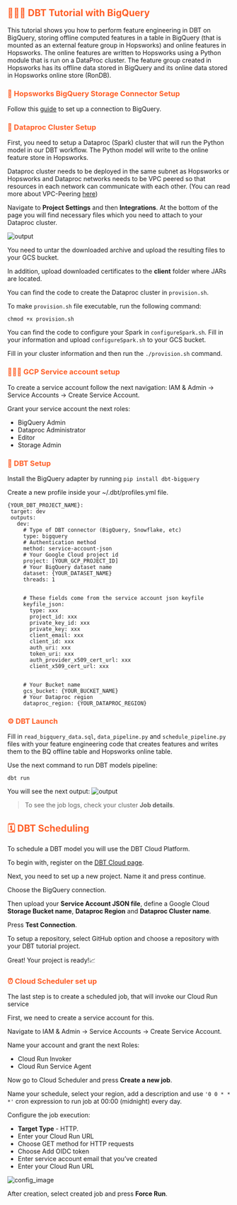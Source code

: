 <!-- #region -->
## <span style='color:#ff5f27'> 👨🏻‍🏫 DBT Tutorial with BigQuery </span>

This tutorial shows you how to perform feature engineering in DBT on BigQuery, storing offline computed features in a table in BigQuery (that is mounted as an external feature group in Hopsworks) and online features in Hopsworks. The online features are written to Hopsworks using a Python module that is run on a DataProc cluster. The feature group created in Hopsworks has its offline data stored in BigQuery and its online data stored in Hopsworks online store (RonDB).

### <span style='color:#ff5f27'> 🔮 Hopsworks BigQuery Storage Connector Setup </span>

Follow this [guide](https://docs.hopsworks.ai/3.0/user_guides/fs/storage_connector/creation/bigquery/) to set up a connection to BigQuery.

### <span style='color:#ff5f27'> 🏡 Dataproc Cluster Setup </span>

First, you need to setup a Dataproc (Spark) cluster that will run the Python model in our DBT workflow. The Python model will write to the online feature store in Hopsworks.

Dataproc cluster needs to be deployed in the same subnet as Hopsworks or Hopsworks and Dataproc networks needs to be VPC peered so that resources in each network can communicate with each other. (You can read more about VPC-Peering [here](https://cloud.google.com/vpc/docs/vpc-peering))

Navigate to **Project Settings** and then **Integrations**. At the bottom of the page you will find necessary files which you need to attach to your Dataproc cluster.

![output](images/sparkConfig.png)

You need to untar the downloaded archive and upload the resulting files to your GCS bucket.

In addition, upload downloaded certificates to the **client** folder where JARs are located.

You can find the code to create the Dataproc cluster in `provision.sh`.

To make `provision.sh` file executable, run the following command:

`chmod +x provision.sh`

You can find the code to configure your Spark in `configureSpark.sh`. Fill in your information and upload `configureSpark.sh` to your GCS bucket.

Fill in your cluster information and then run the `./provision.sh` command.

### <span style='color:#ff5f27'>👩🏻‍🔬 GCP Service account setup </span>

To create a service account follow the next navigation: IAM & Admin → Service Accounts → Create Service Account.

Grant your service account the next roles:

- BigQuery Admin
- Dataproc Administrator
- Editor
- Storage Admin


### <span style='color:#ff5f27'>📡 DBT Setup </span>

Install the BigQuery adapter by running
`pip install dbt-bigquery`

Create a new profile inside your ~/.dbt/profiles.yml file.

```
{YOUR_DBT_PROJECT_NAME}:
 target: dev
 outputs:
   dev:
     # Type of DBT connector (BigQuery, Snowflake, etc)
     type: bigquery
     # Authentication method 
     method: service-account-json
     # Your Google Cloud project id
     project: [YOUR_GCP_PROJECT_ID]
     # Your BigQuery dataset name
     dataset: {YOUR_DATASET_NAME}
     threads: 1


     # These fields come from the service account json keyfile
     keyfile_json:
       type: xxx
       project_id: xxx
       private_key_id: xxx
       private_key: xxx
       client_email: xxx
       client_id: xxx
       auth_uri: xxx
       token_uri: xxx
       auth_provider_x509_cert_url: xxx
       client_x509_cert_url: xxx


     # Your Bucket name
     gcs_bucket: {YOUR_BUCKET_NAME}
     # Your Dataproc region
     dataproc_region: {YOUR_DATAPROC_REGION} 
 ```


### <span style='color:#ff5f27'>⚙️ DBT Launch </span>

Fill in `read_bigquery_data.sql`, `data_pipeline.py` and `schedule_pipeline.py` files with your feature engineering code that creates features and writes them to the BQ offline table and Hopsworks online table.

Use the next command to run DBT models pipeline:

`dbt run`

You will see the next output:
![output](images/output.png)

> To see the job logs, check your cluster **Job details**.

## <span style='color:#ff5f27'>🗓️ DBT Scheduling </span>

To schedule a DBT model you will use the DBT Cloud Platform.

To begin with, register on the [DBT Cloud page](https://cloud.getdbt.com).

Next, you need to set up a new project. Name it and press continue.

Choose the BigQuery connection.

Then upload your **Service Account JSON file**, define a Google Cloud **Storage Bucket name**, **Dataproc Region** and **Dataproc Cluster name**.

Press **Test Connection**.

To setup a repository, select GitHub option and choose a repository with your DBT tutorial project.

Great! Your project is ready!📈

### <span style='color:#ff5f27'>⏰ Cloud Scheduler set up </span>

The last step is to create a scheduled job, that will invoke our Cloud Run service

First, we need to create a service account for this.

Navigate to IAM & Admin → Service Accounts → Create Service Account.

Name your account and grant the next Roles:
- Cloud Run Invoker
- Cloud Run Service Agent

Now go to Cloud Scheduler and press **Create a new job**.

Name your schedule, select your region, add a description and use `'0 0 * * *'` cron expression to run job at 00:00 (midnight) every day.

Configure the job execution:
- **Target Type** - HTTP.
- Enter your Cloud Run URL
- Choose GET method for HTTP requests
- Choose Add OIDC token
- Enter service account email that you’ve created
- Enter your Cloud Run URL

![config_image](images/config.png)

After creation, select created job and press **Force Run**.
<!-- #endregion -->

```python

```

